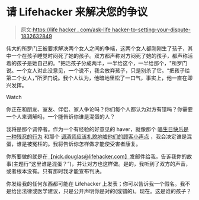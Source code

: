 # 请 Lifehacker 来解决您的争议

> 原文:[https://life hacker . com/ask-life hacker-to-setting-your-dispute-1832632849](https://lifehacker.com/ask-lifehacker-to-settle-your-dispute-1832632849)

伟大的所罗门王被要求解决两个女人之间的争端，这两个女人都刚刚生了孩子，其中一个在孩子睡觉时闷死了她的孩子。双方都声称对方闷死了她的孩子，都声称活着的孩子是她自己的。"把活孩子分成两半，一半给这个，一半给那个，"所罗门说。一个女人对此没意见，一个说不，我会放弃孩子，只是别杀了它。“把孩子给第二个女人，”所罗门说。我个人认为，他暗地里松了一口气，事实上，他一直在即兴发挥。

Watch

你正在和朋友、室友、伴侣、家人争论吗？你们每个人都认为对方有错吗？你需要一个人来调解吗，一个能告诉你谁是混蛋的人？

我将是那个调停者。作为一个有经验的好意见的 haver，就像那个 [唱生日快乐是一种残忍的行为](https://lifehacker.com/stop-singing-happy-birthday-to-you-1822029507) 和那个 [调酒师应该礼貌地嘘他们的顾客小声点](https://lifehacker.com/bartenders-should-shush-people-1825479385) ，我会决定谁是混蛋，谁是被冤枉的。我将告诉你怎样做才能使受害者康复。

你所要做的就是在[【nick.douglas@lifehacker.com】](mailto:nick.douglas@lifehacker.com)发邮件给我，告诉我你的故事(主题行“这里谁是混蛋？”)，并让对方也这样做。是的，我听到了双方的声音，或者根本没有。只有那时我才能宣布判决。

你发给我的任何东西都可能在 Lifehacker 上发表；你可以告诉我一个假名。我不是给出法律或医学建议，只是公开声明你是对的(或错的)。现在。这是谁的孩子？